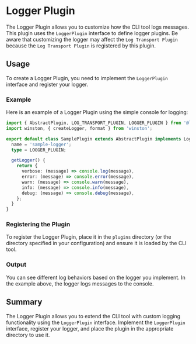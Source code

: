 # Logger Plugin

The Logger Plugin allows you to customize how the CLI tool logs messages.
This plugin uses the `LoggerPlugin` interface to define logger plugins.
Be aware that customizing the logger may affect the `Log Transport Plugin` because the `Log Transport Plugin` is registered by this plugin.

## Usage

To create a Logger Plugin, you need to implement the `LoggerPlugin` interface and register your logger.

### Example

Here is an example of a Logger Plugin using the simple console for logging:

```typescript
import { AbstractPlugin, LOG_TRANSPORT_PLUGIN, LOGGER_PLUGIN } from '@letrun/core';
import winston, { createLogger, format } from 'winston';

export default class SamplePlugin extends AbstractPlugin implements LoggerPlugin {
  name = 'sample-logger';
  type = LOGGER_PLUGIN;

  getLogger() {
    return {
      verbose: (message) => console.log(message),
      error: (message) => console.error(message),
      warn: (message) => console.warn(message),
      info: (message) => console.info(message),
      debug: (message) => console.debug(message),
    };
  }
}
```

### Registering the Plugin

To register the Logger Plugin, place it in the `plugins` directory (or the directory specified in your configuration) and ensure it is loaded by the CLI tool.

### Output

You can see different log behaviors based on the logger you implement. In the example above, the logger logs messages to the console.

## Summary

The Logger Plugin allows you to extend the CLI tool with custom logging functionality using the `LoggerPlugin` interface.
Implement the `LoggerPlugin` interface, register your logger, and place the plugin in the appropriate directory to use it.

